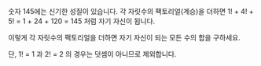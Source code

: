 숫자 145에는 신기한 성질이 있습니다. 각 자릿수의 팩토리얼(계승)을 더하면  1! + 4! + 5! = 1 + 24 + 120 = 145 처럼 자기 자신이 됩니다.

이렇게 각 자릿수의 팩토리얼을 더하면 자기 자신이 되는 모든 수의 합을 구하세요.

단, 1! = 1 과 2! = 2 의 경우는 덧셈이 아니므로 제외합니다.